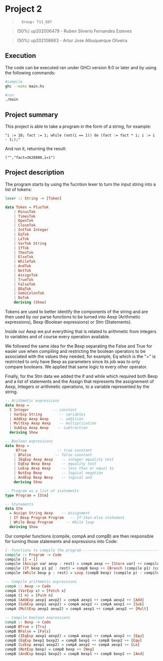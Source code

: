 # Project 2
>       Group: T11_G07

>   (50%) up202006479 - Ruben Silverio Fernandes Esteves

>   (50%) up202108663 - Artur Jose Albuquerque Oliveira

## Execution

The code can be executed ran under GHCi version 9.0
or later and by using the following commands:

```bash
#compile
ghc --make main.hs

#run
./main
```

## Project summary

This project is able to take a program in the form of a string, for example:
```
"i := 10; fact := 1; while (not(i == 1)) do (fact := fact * i; i := i - 1;);"
```
And run it, returning the result:

```
("","fact=3628800,i=1")
```

## Project description

The program starts by using the fucntion lexer to turn the input string into a list of tokens:

```haskell
lexer :: String -> [Token]
```

```haskell
data Token = PlusTok
    | MinusTok
    | TimesTok
    | OpenTok
    | CloseTok
    | IntTok Integer
    | EqTok
    | LeTok
    | VarTok String
    | IfTok
    | ThenTok
    | ElseTok
    | WhileTok
    | AndTok
    | NotTok
    | AssignTok
    | TrueTok
    | FalseTok
    | DEqTok
    | SemiColonTok
    | DoTok
    deriving (Show)
```
Tokens are used to better identify the components of the string and are then used by our parse functions to be turned into Aexp (Arithmetic expressions), Bexp (Boolean expressions) or Stm (Statements).

Inside our Aexp we put everything that is related to arithmetic from integers to variables and of course every operation available.

We followed the same idea for the Bexp separating the False and True for easier use when compiling and restricting the boolean operators to be associated with the values they needed, for example, Eq which is the "=" is restricted to only have Bexp as parameters since its job was to only compare booleans. We applied that same logic to every other operator.

Finally, for the Stm data we added the if and while which required both Bexp and a list of statements and the Assign that represents the assignement of Aexp, Integers or arithmetic operations, to a variable represented by the string.

```haskell
-- Arithmetic expressions
data Aexp =
  I Integer           -- constant
  | VarExp String        -- variables
  | AddExp Aexp Aexp     -- addition
  | MultExp Aexp Aexp    -- multiplication
  | SubExp Aexp Aexp    -- subtraction
  deriving Show

-- Boolean expressions
data Bexp =
     BTrue              -- true constant
    | BFalse           -- false constant
    | IEqExp Aexp Aexp    -- integer equality test
    | EqExp Bexp Bexp     -- equality test
    | LeExp Aexp Aexp     -- less than or equal to
    | NotExp Bexp         -- logical negation
    | AndExp Bexp Bexp    -- logical and
    deriving Show

-- Program as a list of statements
type Program = [Stm]

-- Statements
data Stm
  = Assign String Aexp    -- Assignment
  | If Bexp Program Program   -- If-then-else statement
  | While Bexp Program      -- While loop
  deriving Show
```

Our compiler functions (compile, compA and compB) are then responsible for turning those statements and expressions into Code:

```haskell
{- Functions to compile the program ------------------------------------------------}
compile :: Program -> Code
compile [] = []
compile (Assign var aexp : rest) = compA aexp ++ [Store var] ++ compile rest
compile (If bexp p1 p2 : rest) = compB bexp ++ [Branch (compile p1) (compile p2)] ++ compile rest
compile (While bexp p : rest) = Loop (compB bexp) (compile p) : compile rest

-- Compile arithmetic expressions
compA :: Aexp -> Code
compA (VarExp x) = [Fetch x]
compA (I n) = [Push n]
compA (AddExp aexp1 aexp2) = compA aexp1 ++ compA aexp2 ++ [Add]
compA (SubExp aexp1 aexp2) = compA aexp2 ++ compA aexp1 ++ [Sub]
compA (MultExp aexp1 aexp2) = compA aexp1 ++ compA aexp2 ++ [Mult]

-- Compile boolean expressions
compB :: Bexp -> Code
compB BTrue = [Tru]
compB BFalse = [Fals]
compB (IEqExp aexp1 aexp2) = compA aexp1 ++ compA aexp2 ++ [Equ]
compB (EqExp bexp1 bexp2) = compB bexp1 ++ compB bexp2 ++ [Equ]
compB (LeExp aexp1 aexp2) = compA aexp2 ++ compA aexp1 ++ [Le]
compB (NotExp bexp) = compB bexp ++ [Neg]
compB (AndExp bexp1 bexp2) = compB bexp1 ++ compB bexp2 ++ [And]
```
